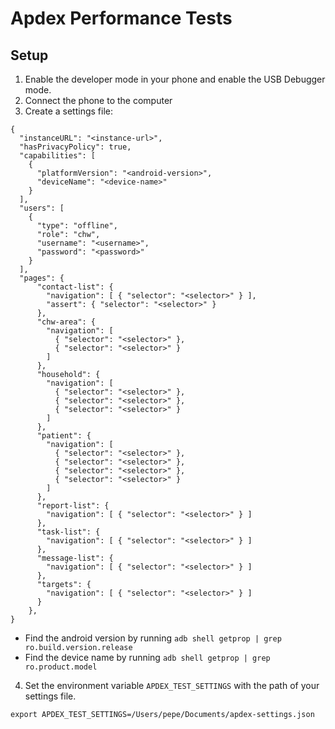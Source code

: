 # Apdex Performance Tests

## Setup

1. Enable the developer mode in your phone and enable the USB Debugger mode.
2. Connect the phone to the computer
3. Create a settings file:
```
{
  "instanceURL": "<instance-url>",
  "hasPrivacyPolicy": true,
  "capabilities": [
    {
      "platformVersion": "<android-version>",
      "deviceName": "<device-name>"
    }
  ],
  "users": [
    {
      "type": "offline",
      "role": "chw",
      "username": "<username>",
      "password": "<password>"
    }
  ],
  "pages": {
      "contact-list": {
        "navigation": [ { "selector": "<selector>" } ],
        "assert": { "selector": "<selector>" }
      },
      "chw-area": {
        "navigation": [
          { "selector": "<selector>" },
          { "selector": "<selector>" }
        ]
      },
      "household": {
        "navigation": [
          { "selector": "<selector>" },
          { "selector": "<selector>" },
          { "selector": "<selector>" }
        ]
      },
      "patient": {
        "navigation": [
          { "selector": "<selector>" },
          { "selector": "<selector>" },
          { "selector": "<selector>" },
          { "selector": "<selector>" }
        ]
      },
      "report-list": {
        "navigation": [ { "selector": "<selector>" } ]
      },
      "task-list": {
        "navigation": [ { "selector": "<selector>" } ]
      },
      "message-list": {
        "navigation": [ { "selector": "<selector>" } ]
      },
      "targets": {
        "navigation": [ { "selector": "<selector>" } ]
      }
    },
}
```
  - Find the android version by running `adb shell getprop | grep ro.build.version.release`
  - Find the device name by running `adb shell getprop | grep ro.product.model`
4. Set the environment variable `APDEX_TEST_SETTINGS` with the path of your settings file.
```
export APDEX_TEST_SETTINGS=/Users/pepe/Documents/apdex-settings.json
```
